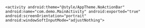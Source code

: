 
    <activity android:theme="@style/AppTheme.NoActionBar"
    android:name="com.demo.MainActivity" android:exported="true"
    android:screenOrientation="portrait"
    android:windowSoftInputMode="adjustNothing">
            